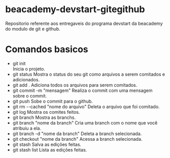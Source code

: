 # beacademy-devstart-gitegithub

Repositorio referente aos entregaveis do programa devstart da beacademy do modulo de git e github.

# Comandos basicos 

- git init  
 Inicia o projeto.
- git status
  Mostra o status do seu git como arquivos a serem comitados e adicionados.
- git add .
  Adiciona todos os arquivos para serem comitados.
- git commit -m "mensagem"
 Realiza o commit com uma mensagem sobre o commit.
- git push 
 Sobe o commit para o github.
- git rm --cached "nome do arquivo" 
 Deleta o arquivo que foi comitado. 
- git log
 Mostra os comites feitos. 
- git branch
 Mostra as branchs.
 - git branch "nome da branch"
 Cria uma branch com o nome que você atribuiu a ela.
 - git branch -d "nome da branch"
  Deleta a branch selecionada.
 - git checkout "nome da branch"
  Acessa a branch selecionada.
 - git stash
  Salva as edições feitas. 
  - git stash list
  Lista as edições feitas. 
